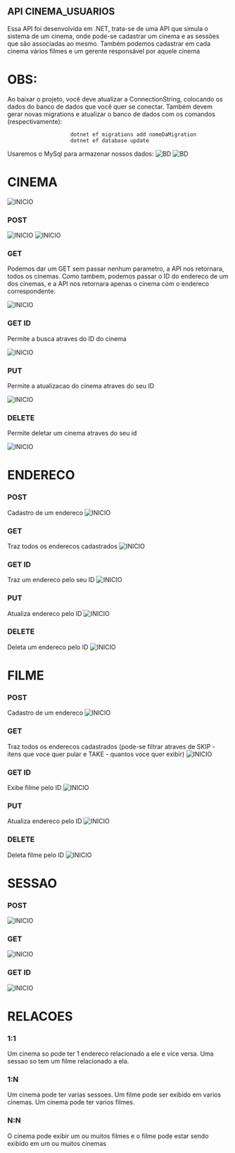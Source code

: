 ## API CINEMA_USUARIOS

Essa API foi desenvolvida em .NET, trata-se de uma API que simula o sistema de um cinema, onde pode-se cadastrar 
um cinema e as sessões que são associadas ao mesmo. Também podemos cadastrar em cada cinema vários filmes e um 
gerente responsável por aquele cinema 

# OBS: 

Ao baixar o projeto, você deve atualizar a ConnectionString, colocando os dados do banco de dados que você quer 
se conectar. Também devem gerar novas migrations e atualizar o banco de dados com os comandos (respectivamente):

                        dotnet ef migrations add nomeDaMigration
                        dotnet ef database update 

Usaremos o MySql para armazenar nossos dados: 
![BD](./assets/gif1.gif)
![BD](./assets/gif2.gif)

# CINEMA 
![INICIO](./assets/i1.PNG)

### POST 
![INICIO](./assets/CP1.gif)
![INICIO](./assets/CP2.gif) 

### GET 
Podemos dar um GET sem passar nenhum parametro, a API nos retornara, todos os cinemas. 
Como tambem, podemos passar o ID do endereco de um dos cinemas, e a API nos retornara 
apenas o cinema com o endereco correspondente. 

![INICIO](./assets/CP3.gif)

### GET ID  

Permite a busca atraves do ID do cinema 

![INICIO](./assets/CP4.gif)

### PUT 

Permite a atualizacao do cinema atraves do seu ID

![INICIO](./assets/CP5.gif)

### DELETE 

Permite deletar um cinema atraves do seu id 

![INICIO](./assets/CP6.gif)

# ENDERECO 

### POST 
Cadastro de um endereco
![INICIO](./assets/E1.gif)

### GET 
Traz todos os enderecos cadastrados 
![INICIO](./assets/E2.gif)

### GET ID
Traz um endereco pelo seu ID 
![INICIO](./assets/E3.gif)

### PUT 
Atualiza endereco pelo ID 
![INICIO](./assets/CP7.gif)

### DELETE 
Deleta um endereco pelo ID 
![INICIO](./assets/E4.gif)

# FILME 

### POST 
Cadastro de um endereco
![INICIO](./assets/F1.gif)

### GET 
Traz todos os enderecos cadastrados (pode-se filtrar atraves de SKIP - itens que voce quer pular 
e TAKE - quantos voce quer exibir)
![INICIO](./assets/F2.gif)

### GET ID
Exibe filme pelo ID 
![INICIO](./assets/F3.gif)

### PUT 
Atualiza endereco pelo ID 
![INICIO](./assets/F4.gif)

### DELETE 
Deleta filme pelo ID 
![INICIO](./assets/F5.gif)

# SESSAO 

### POST 
![INICIO](./assets/S1.gif)

### GET 
![INICIO](./assets/S2.gif)

### GET ID
![INICIO](./assets/S3.gif)

# RELACOES 

### 1:1 
Um cinema so pode ter 1 endereco relacionado a ele e vice versa. 
Uma sessao so tem um filme relacionado a ela. 

### 1:N
Um cinema pode ter varias sessoes.
Um filme pode ser exibido em varios cinemas. 
Um cinema pode ter varios filmes. 

### N:N 
O cinema pode exibir um ou muitos filmes e o filme pode estar sendo exibido em um ou muitos cinemas 





